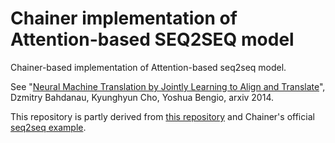 # Chainer implementation of Attention-based SEQ2SEQ model

Chainer-based implementation of Attention-based seq2seq model.

See "[Neural Machine Translation by Jointly Learning to Align and Translate](https://arxiv.org/abs/1409.0473)", Dzmitry Bahdanau, Kyunghyun Cho, Yoshua Bengio, arxiv 2014.

This repository is partly derived from [this repository](https://github.com/nakario/segnmt) and Chainer's official [seq2seq example](https://github.com/chainer/chainer/tree/master/examples/seq2seq).
